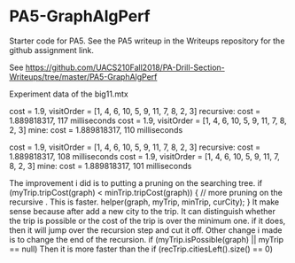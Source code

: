 # PA5-GraphAlgPerf
Starter code for PA5.  See the PA5 writeup in the Writeups repository for the github assignment link.

See https://github.com/UACS210Fall2018/PA-Drill-Section-Writeups/tree/master/PA5-GraphAlgPerf

Experiment data of the big11.mtx

cost = 1.9, visitOrder = [1, 4, 6, 10, 5, 9, 11, 7, 8, 2, 3]
recursive: cost = 1.889818317, 117 milliseconds
cost = 1.9, visitOrder = [1, 4, 6, 10, 5, 9, 11, 7, 8, 2, 3]
mine: cost = 1.889818317, 110 milliseconds

cost = 1.9, visitOrder = [1, 4, 6, 10, 5, 9, 11, 7, 8, 2, 3]
recursive: cost = 1.889818317, 108 milliseconds
cost = 1.9, visitOrder = [1, 4, 6, 10, 5, 9, 11, 7, 8, 2, 3]
mine: cost = 1.889818317, 101 milliseconds

The improvement i did is to putting a pruning on the searching tree.
if (myTrip.tripCost(graph) < minTrip.tripCost(graph)) {
                    // more pruning on the recursive . This is faster.
                    helper(graph, myTrip, minTrip, curCity);
                }
It make sense because after add a new city to the trip. It can distinguish
whether the trip is possible or the cost of the trip is over the minimum one.
if it does, then it will jump over the recursion step and cut it off.
Other change i made is to change the end of the recursion.
if (myTrip.isPossible(graph) || myTrip == null)
Then it is more faster than the 
if (recTrip.citiesLeft().size() == 0) 